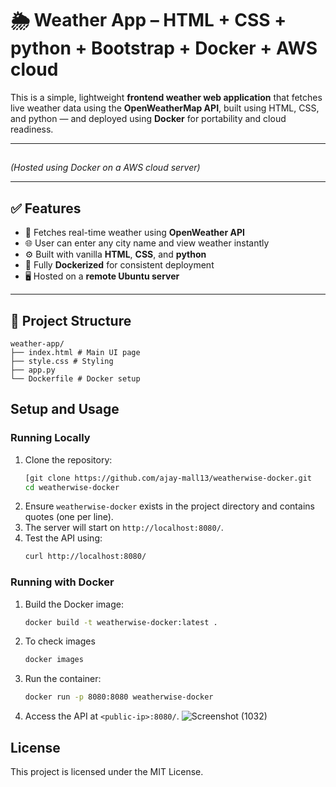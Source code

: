# 🌦️ Weather App – HTML + CSS + python + Bootstrap + Docker + AWS cloud

This is a simple, lightweight **frontend weather web application** that fetches live weather data using the **OpenWeatherMap API**, built using HTML, CSS, and python — and deployed using **Docker** for portability and cloud readiness.

---

## 
_(Hosted using Docker on a AWS cloud server)_

---

## ✅ Features

- 📡 Fetches real-time weather using **OpenWeather API**
- 🌐 User can enter any city name and view weather instantly
- ⚙️ Built with vanilla **HTML**, **CSS**, and **python**
- 🐳 Fully **Dockerized** for consistent deployment
- 🖥️ Hosted on a **remote Ubuntu server**

---

## 📁 Project Structure
```
weather-app/
├── index.html # Main UI page
├── style.css # Styling
├── app.py 
└── Dockerfile # Docker setup
```



## Setup and Usage

### Running Locally
1. Clone the repository:
   ```sh
   [git clone https://github.com/ajay-mall13/weatherwise-docker.git
   cd weatherwise-docker
   ```
2. Ensure `weatherwise-docker` exists in the project directory and contains quotes (one per line).
3. The server will start on `http://localhost:8080/`.
4. Test the API using:
   ```sh
   curl http://localhost:8080/
   ```

### Running with Docker
1. Build the Docker image:
   ```sh
   docker build -t weatherwise-docker:latest .
   ```

2. To check images
   ```sh
   docker images
   ```
3. Run the container:
   ```sh
   docker run -p 8080:8080 weatherwise-docker
   ```
4. Access the API at `<public-ip>:8080/`.
![Screenshot (1032)](https://github.com/user-attachments/assets/ae3de87d-dc76-47c4-85a7-2afad523b894)




## License
This project is licensed under the MIT License.




